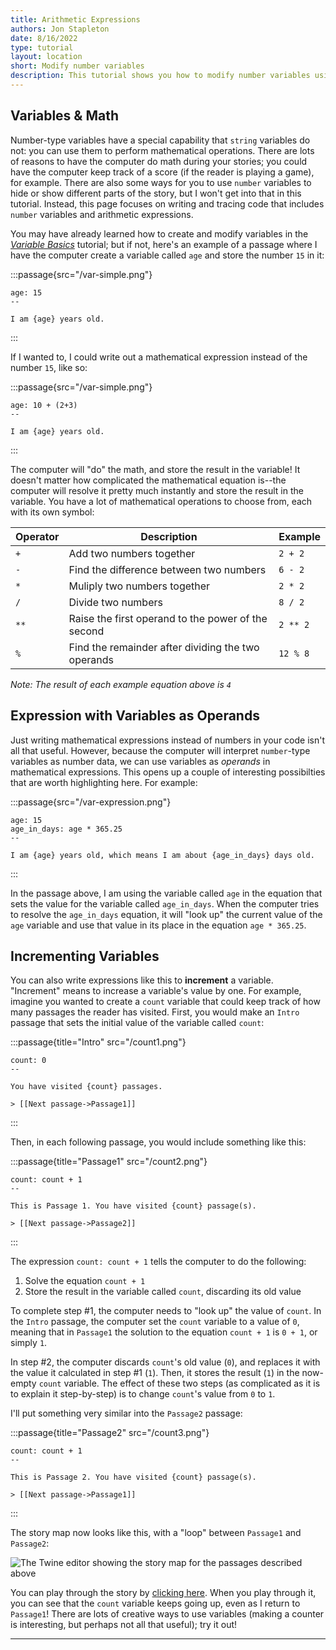 ```yaml
---
title: Arithmetic Expressions
authors: Jon Stapleton
date: 8/16/2022
type: tutorial
layout: location
short: Modify number variables
description: This tutorial shows you how to modify number variables using arithmetic expressions--lines of code that use mathematical operations to assign a variable a value. You'll learn how to write arithmetic expressions, increment variables, and use variables as operands in mathematical expressions.
---
```


<script>
    import Image from '$lib/components/Image.svelte'
</script>

## Variables & Math

Number-type variables have a special capability that `string` variables do not: you can use them to perform mathematical operations. There are lots of reasons to have the computer do math during your stories; you could have the computer keep track of a score (if the reader is playing a game), for example. There are also some ways for you to use `number` variables to hide or show different parts of the story, but I won't get into that in this tutorial. Instead, this page focuses on writing and tracing code that includes `number` variables and arithmetic expressions.

You may have already learned how to create and modify variables in the *[Variable Basics](/locations/variable-basics)* tutorial; but if not, here's an example of a passage where I have the computer create a variable called `age` and store the number `15` in it:

:::passage{src="/var-simple.png"}
```
age: 15
--

I am {age} years old.
```
:::

If I wanted to, I could write out a mathematical expression instead of the number `15`, like so:

:::passage{src="/var-simple.png"}
```
age: 10 + (2+3)
--

I am {age} years old.
```
:::

The computer will "do" the math, and store the result in the variable! It doesn't matter how complicated the mathematical equation is--the computer will resolve it pretty much instantly and store the result in the variable. You have a lot of mathematical operations to choose from, each with its own symbol:

| Operator | Description | Example |
| -------- | ----------- | ------- |
| `+` | Add two numbers together | `2 + 2` |
| `-` | Find the difference between two numbers | `6 - 2` |
| `*` | Muliply two numbers together | `2 * 2` |
| `/` | Divide two numbers | `8 / 2` |
| `**` | Raise the first operand to the power of the second | `2 ** 2` |
| `%` | Find the remainder after dividing the two operands | `12 % 8` |

*Note: The result of each example equation above is `4`*

## Expression with Variables as Operands

Just writing mathematical expressions instead of numbers in your code isn't all that useful. However, because the computer will interpret `number`-type variables as number data, we can use variables as *operands* in mathematical expressions. This opens up a couple of interesting possibilties that are worth highlighting here. For example:

:::passage{src="/var-expression.png"}
```
age: 15
age_in_days: age * 365.25
--

I am {age} years old, which means I am about {age_in_days} days old.
```
:::

In the passage above, I am using the variable called `age` in the equation that sets the value for the variable called `age_in_days`. When the computer tries to resolve the `age_in_days` equation, it will "look up" the current value of the `age` variable and use that value in its place in the equation `age * 365.25`.

## Incrementing Variables

You can also write expressions like this to **increment** a variable. "Increment" means to increase a variable's value by one. For example, imagine you wanted to create a `count` variable that could keep track of how many passages the reader has visited. First, you would make an `Intro` passage that sets the initial value of the variable called `count`:

:::passage{title="Intro" src="/count1.png"}
```
count: 0
--

You have visited {count} passages.

> [[Next passage->Passage1]]
```
:::

Then, in each following passage, you would include something like this:

:::passage{title="Passage1" src="/count2.png"}
```
count: count + 1
--

This is Passage 1. You have visited {count} passage(s).

> [[Next passage->Passage2]]
```
:::

The expression `count: count + 1` tells the computer to do the following:

1. Solve the equation `count + 1`
2. Store the result in the variable called `count`, discarding its old value

To complete step #1, the computer needs to "look up" the value of `count`. In the `Intro` passage, the computer set the `count` variable to a value of `0`, meaning that in `Passage1` the solution to the equation `count + 1` is `0 + 1`, or simply `1`.

In step #2, the computer discards `count`'s old value (`0`), and replaces it with the value it calculated in step #1 (`1`). Then, it stores the result (`1`) in the now-empty `count` variable. The effect of these two steps (as complicated as it is to explain it step-by-step) is to change `count`'s value from `0` to `1`.

I'll put something very similar into the `Passage2` passage:

:::passage{title="Passage2" src="/count3.png"}
```
count: count + 1
--

This is Passage 2. You have visited {count} passage(s).

> [[Next passage->Passage1]]
```
:::

The story map now looks like this, with a "loop" between `Passage1` and `Passage2`:

![The Twine editor showing the story map for the passages described above](/var-map.png)

You can play through the story by [clicking here](/examples/count). When you play through it, you can see that the `count` variable keeps going up, even as I return to `Passage1`! There are lots of creative ways to use variables (making a counter is interesting, but perhaps not all that useful); try it out!

---